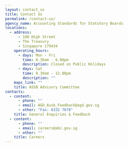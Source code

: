 ```yaml
---
layout: contact_us
title: Contact Us
permalink: /contact-us/
agency_name: Accounting Standards for Statutory Boards
locations:
  - address:
      - 100 High Street
      - The Treasury
      - Singapore 179434
    operating_hours:
      - days: Mon - Fri
        time: 8.30am - 6.00pm
        description: Closed on Public Holidays
      - days: Sat
        time: 8.30am - 12.00pm
        description: ""
    maps_link: ""
    title: ASSB Advisory Committee
contacts:
  - content:
      - phone: ""
      - email: AGD_Assb_Feedback@agd.gov.sg
      - other: "Fax: 6332 7678"
    title: General Enquiries & Feedback
  - content:
      - phone: ""
      - email: careers@abc.gov.sg
      - other: ""
    title: Careers
---
```

